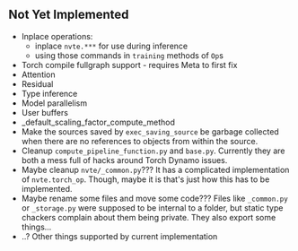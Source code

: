 ## Not Yet Implemented
- Inplace operations:
    - inplace `nvte.***` for use during inference
    - using those commands in `training` methods of `Op`s
- Torch compile fullgraph support - requires Meta to first fix
- Attention
- Residual
- Type inference
- Model parallelism
- User buffers
- _default_scaling_factor_compute_method
- Make the sources saved by `exec_saving_source` be garbage collected when there are no references to objects from within the source.
- Cleanup `compute_pipeline_function.py` and `base.py`. Currently they are both a mess full of hacks around Torch Dynamo issues.
- Maybe cleanup `nvte/_common.py`??? It has a complicated implementation of `nvte.torch_op`. Though, maybe it is that's just how this has to be implemented.
- Maybe rename some files and move some code??? Files like `_common.py` or `_storage.py` were supposed to be internal to a folder, but static type chackers complain about them being private. They also export some things...
- ..? Other things supported by current implementation
